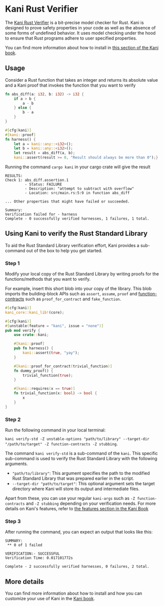 # Kani Rust Verifier

The [Kani Rust Verifier](https://github.com/model-checking/kani) is a bit-precise model checker for Rust.
Kani is designed to prove safety properties in your code as well as
the absence of some forms of undefined behavior. It uses model checking under the hood to ensure that
Rust programs adhere to user specified properties.

You can find more information about how to install in [this section of the Kani book](https://model-checking.github.io/kani/install-guide.html).

## Usage

Consider a Rust function that takes an integer and returns its absolute value and
a Kani proof that invokes the function that you want to verify

``` rust
fn abs_diff(a: i32, b: i32) -> i32 {
    if a > b {
        a - b
    } else {
        b - a
    }
}

#[cfg(kani)]
#[kani::proof]
fn harness() {
    let a = kani::any::<i32>();
    let b = kani::any::<i32>();
    let result = abs_diff(a, b);
    kani::assert(result >= 0, "Result should always be more than 0");}
```

Running the command `cargo kani` in your cargo crate will give the result

```
RESULTS:
Check 1: abs_diff.assertion.1
         - Status: FAILURE
         - Description: "attempt to subtract with overflow"
         - Location: src/main.rs:5:9 in function abs_diff

... Other properties that might have failed or succeeded.

Summary:
Verification failed for - harness
Complete - 0 successfully verified harnesses, 1 failures, 1 total.
```


## Using Kani to verify the Rust Standard Library

To aid the Rust Standard Library verification effort, Kani provides a sub-command out of the box to help you get started.

### Step 1

Modify your local copy of the Rust Standard Library by writing proofs for the functions/methods that you want to verify.

For example, insert this short blob into your copy of the library. This blob imports the building-block APIs such as
`assert`, `assume`, `proof` and [function-contracts](https://github.com/model-checking/kani/blob/main/rfc/src/rfcs/0009-function-contracts.md) such as `proof_for_contract` and `fake_function`.

``` rust
#[cfg(kani)]
kani_core::kani_lib!(core);

#[cfg(kani)]
#[unstable(feature = "kani", issue = "none")]
pub mod verify {
    use crate::kani;

    #[kani::proof]
    pub fn harness() {
        kani::assert(true, "yay");
    }

    #[kani::proof_for_contract(trivial_function)]
    fn dummy_proof() {
        trivial_function(true);
    }

    #[kani::requires(x == true)]
    fn trivial_function(x: bool) -> bool {
        x
    }
}
```

### Step 2

Run the following command in your local terminal:

`kani verify-std -Z unstable-options "path/to/library" --target-dir "/path/to/target" -Z function-contracts -Z stubbing`.

The command `kani verify-std` is a sub-command of the `kani`. This specific sub-command is used to verify the Rust Standard Library with the following arguments.

- `"path/to/library"`: This argument specifies the path to the modified Rust Standard Library that was prepared earlier in the script.
- `--target-dir "path/to/target"`: This optional argument sets the target directory where Kani will store its output and intermediate files.

Apart from these, you can use your regular `kani-args` such as `-Z function-contracts` and `-Z stubbing` depending on your verification needs.
For more details on Kani's features, refer to [the features section in the Kani Book](https://model-checking.github.io/kani/reference/attributes.html)

### Step 3

After running the command, you can expect an output that looks like this:

```
SUMMARY:
 ** 0 of 1 failed

VERIFICATION:- SUCCESSFUL
Verification Time: 0.017101772s

Complete - 2 successfully verified harnesses, 0 failures, 2 total.
```

## More details

You can find more information about how to install and how you can customize your use of Kani in the
[Kani book](https://model-checking.github.io/kani/).
